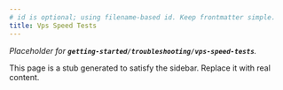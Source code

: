 ```yaml
---
# id is optional; using filename-based id. Keep frontmatter simple.
title: Vps Speed Tests
---
```


_Placeholder for **`getting-started/troubleshooting/vps-speed-tests`**._

This page is a stub generated to satisfy the sidebar.
Replace it with real content.
